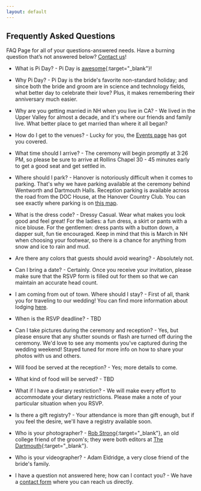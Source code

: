 ```yaml
---
layout: default
---
```


## Frequently Asked Questions ##

FAQ Page for all of your questions-answered needs. Have a burning question that’s not answered below? [Contact us](/about/contact.html)!


- What is Pi Day? - Pi Day is [awesome](http://en.wikipedia.org/wiki/Pi_Day){:target="_blank"}!

- Why Pi Day? - Pi Day is the bride's favorite non-standard holiday; and since both the bride and groom are in science and technology fields, what better day to celebrate their love? Plus, it makes remembering their anniversary much easier.

- Why are you getting married in NH when you live in CA? - We lived in the Upper Valley for almost a decade, and it's where our friends and family live. What better place to get married than where it all began?

- How do I get to the venues? - Lucky for you, the [Events page](/events/index.html#directions-and-parking) has got you covered.

- What time should I arrive? - The ceremony will begin promptly at 3:26 PM, so please be sure to arrive at Rollins Chapel 30 - 45 minutes early to get a good seat and get settled in.

- Where should I park? - Hanover is notoriously difficult when it comes to parking. That's why we have parking available at the ceremony behind Wentworth and Dartmouth Halls. Reception parking is available across the road from the DOC House, at the Hanover Country Club. You can see exactly where parking is on [this map](/events/directions.html).

- What is the dress code? - Dressy Casual. Wear what makes you look good and feel great! For the ladies: a fun dress, a skirt or pants with a nice blouse. For the gentlemen: dress pants with a button down, a dapper suit, fun tie encouraged. Keep in mind that this is March in NH when choosing your footwear, so there is a chance for anything from snow and ice to rain and mud.

- Are there any colors that guests should avoid wearing? - Absolutely not.

- Can I bring a date? - Certainly. Once you receive your invitation, please make sure that the RSVP form is filled out for them so that we can maintain an accurate head count.

- I am coming from out of town. Where should I stay? - First of all, thank you for traveling to our wedding! You can find more information about lodging [here](/travel/lodging.html).

- When is the RSVP deadline? - TBD

- Can I take pictures during the ceremony and reception? - Yes, but please ensure that any shutter sounds or flash are turned off during the ceremony. We'd love to see any moments you've captured during the wedding weekend! Stayed tuned for more info on how to share your photos with us and others.

- Will food be served at the reception? - Yes; more details to come.

- What kind of food will be served? - TBD

- What if I have a dietary restriction? - We will make every effort to accommodate your dietary restrictions. Please make a note of your particular situation when you RSVP.

- Is there a gift registry? - Your attendance is more than gift enough, but if you feel the desire, we'll have a registry available soon.

- Who is your photographer? - [Rob Strong](http://www.robstrong.com){:target="_blank"}, an old college friend of the groom's; they were both editors at [The Dartmouth](http://thedartmouth.com){:target="_blank"}.

- Who is your videographer? - Adam Eldridge, a very close friend of the bride's family.

- I have a question not answered here; how can I contact you? - We have a [contact form](/about/contact.html) where you can reach us directly.
